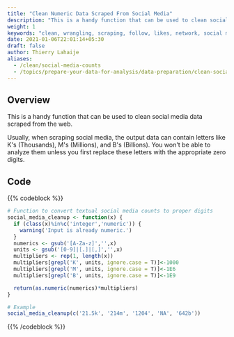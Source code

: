 ```yaml
---
title: "Clean Numeric Data Scraped From Social Media"
description: "This is a handy function that can be used to clean social media data scraped from the web."
weight: 1
keywords: "clean, wrangling, scraping, follow, likes, network, social media, function, numeric conversion"
date: 2021-01-06T22:01:14+05:30
draft: false
author: Thierry Lahaije
aliases:
  - /clean/social-media-counts
  - /topics/prepare-your-data-for-analysis/data-preparation/clean-social-media-data/
---
```


## Overview

This is a handy function that can be used to clean social media data scraped from the web.

Usually, when scraping social media, the output data can contain letters like K's (Thousands), M's (Millions), and B's (Billions). You won't be able to analyze them unless you first replace these letters with the appropriate zero digits.

## Code

{{% codeblock %}}
```R
# Function to convert textual social media counts to proper digits
social_media_cleanup <- function(x) {
  if (class(x)%in%c('integer','numeric')) {
    warning('Input is already numeric.')
  }
  numerics <- gsub('[A-Za-z]','',x)
  units <- gsub('[0-9]|[.]|[,]','',x)
  multipliers <- rep(1, length(x))
  multipliers[grepl('K', units, ignore.case = T)]<-1000
  multipliers[grepl('M', units, ignore.case = T)]<-1E6
  multipliers[grepl('B', units, ignore.case = T)]<-1E9

  return(as.numeric(numerics)*multipliers)
}

# Example
social_media_cleanup(c('21.5k', '214m', '1204', 'NA', '642b'))
```
{{% /codeblock %}}
